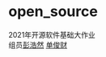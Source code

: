# open_source
2021年开源软件基础大作业<br>
组员<a href=https://github.com/caomao233>彭浩然<a>   <a href=https://github.com/monsterfree>单俊财<a>

